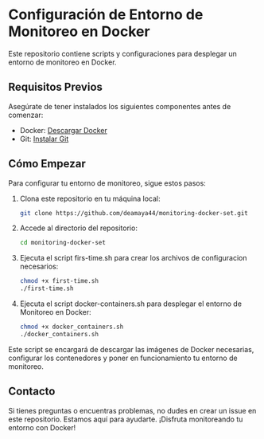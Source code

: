 # Configuración de Entorno de Monitoreo en Docker

Este repositorio contiene scripts y configuraciones para desplegar un entorno de monitoreo en Docker.

## Requisitos Previos

Asegúrate de tener instalados los siguientes componentes antes de comenzar:

- Docker: [Descargar Docker](https://www.docker.com/get-started)
- Git: [Instalar Git](https://git-scm.com/book/en/v2/Getting-Started-Installing-Git)

## Cómo Empezar

Para configurar tu entorno de monitoreo, sigue estos pasos:

1. Clona este repositorio en tu máquina local:

   ```bash
   git clone https://github.com/deamaya44/monitoring-docker-set.git

2. Accede al directorio del repositorio:

   ```bash
   cd monitoring-docker-set
   
3. Ejecuta el script firs-time.sh para crear los archivos de configuracion necesarios:

   ```bash
   chmod +x first-time.sh
   ./first-time.sh

4. Ejecuta el script docker-containers.sh para desplegar el entorno de Monitoreo en Docker:

   ```bash
   chmod +x docker_containers.sh
   ./docker_containers.sh 
   
Este script se encargará de descargar las imágenes de Docker necesarias, configurar los contenedores y poner en funcionamiento tu entorno de monitoreo.

## Contacto

Si tienes preguntas o encuentras problemas, no dudes en crear un issue en este repositorio. Estamos aquí para ayudarte.
¡Disfruta monitoreando tu entorno con Docker!
